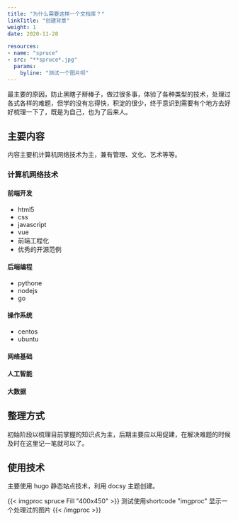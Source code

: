 ```yaml
---
title: "为什么需要这样一个文档库？"
linkTitle: "创建背景"
weight: 1
date: 2020-11-28

resources:
- name: "spruce"
- src: "**spruce*.jpg"
  params:
    byline: "测试一个图片呗"
---
```



最主要的原因，防止黑瞎子掰棒子，做过很多事，体验了各种类型的技术，处理过各式各样的难题，但学的没有忘得快，积淀的很少，终于意识到需要有个地方去好好梳理一下了，既是为自己，也为了后来人。

## 主要内容

内容主要机计算机网络技术为主，兼有管理、文化、艺术等等。

### 计算机网络技术

#### 前端开发

- html5
- css
- javascript
- vue
- 前端工程化
- 优秀的开源范例

#### 后端编程

- pythone
- nodejs
- go

#### 操作系统

- centos
- ubuntu

#### 网络基础

#### 人工智能

#### 大数据

## 整理方式

初始阶段以梳理目前掌握的知识点为主，后期主要应以用促建，在解决难题的时候及时在这里记一笔就可以了。

## 使用技术

主要使用 hugo 静态站点技术，利用 docsy 主题创建。


{{< imgproc spruce Fill "400x450" >}}
测试使用shortcode "imgproc" 显示一个处理过的图片
{{< /imgproc >}}
